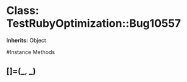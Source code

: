 # Class: TestRubyOptimization::Bug10557
**Inherits:** Object
    




#Instance Methods
## [](_) [](#method-i-[])

## []=(_, _) [](#method-i-[]=)


